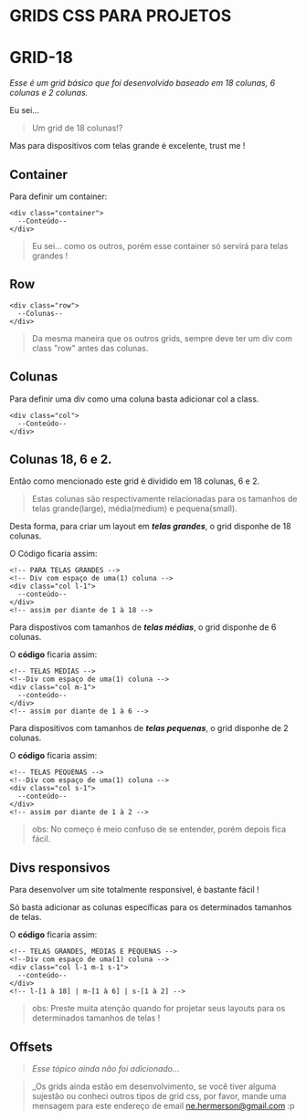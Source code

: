 # **GRIDS CSS PARA PROJETOS**

# GRID-18

_Esse é um grid básico que foi desenvolvido baseado em 18 colunas, 6 colunas e 2 colunas._

Eu sei...
> Um grid de 18 colunas!?

Mas para dispositivos com telas grande é excelente, trust me !

## Container

Para definir um container:

```
<div class="container">
  --Conteúdo--
</div>
```
> Eu sei... como os outros, porém esse container só servirá para telas grandes !

## Row

```
<div class="row">
  --Colunas--
</div>

```
> Da mesma maneira que os outros grids, sempre deve ter um div com class "row" antes das colunas.

## Colunas

Para definir uma div como uma coluna basta adicionar col a class.

```
<div class="col">
  --Conteúdo--
</div>
```

## Colunas 18, 6 e 2.

Então como mencionado este grid é dividido em 18 colunas, 6 e 2.

> Estas colunas são respectivamente relacionadas para os tamanhos de telas grande(large), média(medium) e pequena(small).

Desta forma, para criar um layout em **_telas grandes_**, o grid disponhe de 18 colunas.

O Código ficaria assim:

```
<!-- PARA TELAS GRANDES -->
<!-- Div com espaço de uma(1) coluna -->
<div class="col l-1">
  --conteúdo--
</div>
<!-- assim por diante de 1 à 18 -->

```

Para dispostivos com tamanhos de **_telas médias_**, o grid disponhe de 6 colunas.

O **código** ficaria assim:

```
<!-- TELAS MÉDIAS -->
<!--Div com espaço de uma(1) coluna -->
<div class="col m-1">
  --conteúdo--
</div>
<!-- assim por diante de 1 à 6 -->
```

Para dispositivos com tamanhos de **_telas pequenas_**, o grid disponhe de 2 colunas.

O **código** ficaria assim:

```
<!-- TELAS PEQUENAS -->
<!--Div com espaço de uma(1) coluna -->
<div class="col s-1">
  --conteúdo--
</div>
<!-- assim por diante de 1 à 2 -->
```
> obs: No começo é meio confuso de se entender, porém depois fica fácil.

## Divs responsivos

Para desenvolver um site totalmente responsivel, é bastante fácil !

Só basta adicionar as colunas específicas para os determinados tamanhos de telas.

O **código** ficaria assim:

```
<!-- TELAS GRANDES, MÉDIAS E PEQUENAS -->
<!--Div com espaço de uma(1) coluna -->
<div class="col l-1 m-1 s-1">
  --conteúdo--
</div>
<!-- l-[1 à 18] | m-[1 à 6] | s-[1 à 2] -->
```
> obs: Preste muita atenção quando for projetar seus layouts para os determinados tamanhos de telas !

## Offsets

> _Esse tópico ainda não foi adicionado..._

> _Os grids ainda estão em desenvolvimento, se você tiver alguma sujestão ou conheci outros tipos de grid css, por favor, mande uma mensagem para este endereço de email ne.hermerson@gmail.com :p





